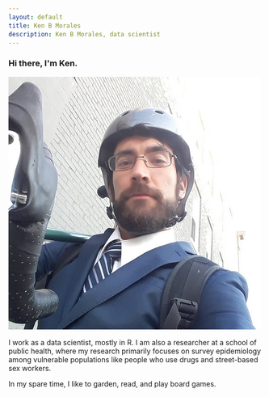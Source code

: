 ```yaml
---
layout: default
title: Ken B Morales
description: Ken B Morales, data scientist
---
```


### Hi there, I'm Ken.

![Hi I am kenny](files/bike_pic.jpg)

I work as a data scientist, mostly in R. I am also a researcher at a school of public health, where my research primarily focuses on survey epidemiology among vulnerable populations like people who use drugs and street-based sex workers.

In my spare time, I like to garden, read, and play board games.
